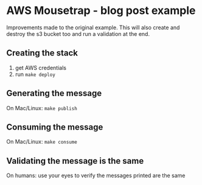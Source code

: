 # AWS Mousetrap - blog post example

Improvements made to the original example. This will also create and destroy the s3 bucket too and run a validation at the end.

## Creating the stack

1. get AWS credentials
1. run `make deploy`

## Generating the message

On Mac/Linux: `make publish`

## Consuming the message

On Mac/Linux: `make consume`

## Validating the message is the same

On humans: use your eyes to verify the messages printed are the same
